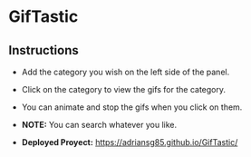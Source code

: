 # GifTastic

## Instructions

- Add the category you wish on the left side of the panel.

- Click on the category to view the gifs for the category.

- You can animate and stop the gifs when you click on them.

- **NOTE:** You can search whatever you like.

- **Deployed Proyect:** https://adriansg85.github.io/GifTastic/
